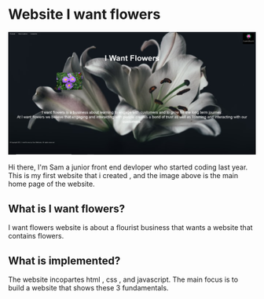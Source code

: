 # Website I want flowers
<img src="Website/images/Github image.PNG">

Hi there, I'm Sam a junior front end devloper who started coding last year. This is my first website that i created , and the image above is the main home page of the website.



## What is I want flowers?
I want flowers website is about a flourist business that wants a website that contains flowers.


## What is implemented?
The website incopartes html , css , and javascript. The main focus is to build a website that shows these 3 fundamentals. 




